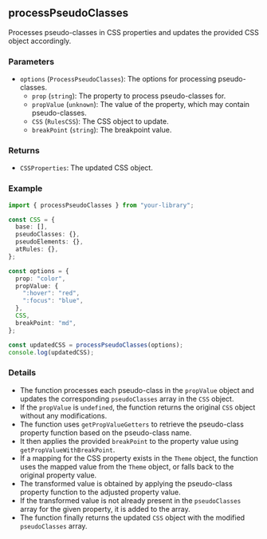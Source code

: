 ## processPseudoClasses

Processes pseudo-classes in CSS properties and updates the provided CSS object accordingly.

### Parameters

- `options` (`ProcessPseudoClasses`): The options for processing pseudo-classes.
  - `prop` (`string`): The property to process pseudo-classes for.
  - `propValue` (`unknown`): The value of the property, which may contain pseudo-classes.
  - `CSS` (`RulesCSS`): The CSS object to update.
  - `breakPoint` (`string`): The breakpoint value.

### Returns

- `CSSProperties`: The updated CSS object.

### Example

```typescript
import { processPseudoClasses } from "your-library";

const CSS = {
  base: [],
  pseudoClasses: {},
  pseudoElements: {},
  atRules: {},
};

const options = {
  prop: "color",
  propValue: {
    ":hover": "red",
    ":focus": "blue",
  },
  CSS,
  breakPoint: "md",
};

const updatedCSS = processPseudoClasses(options);
console.log(updatedCSS);
```

### Details

- The function processes each pseudo-class in the `propValue` object and updates the corresponding `pseudoClasses` array in the `CSS` object.
- If the `propValue` is `undefined`, the function returns the original `CSS` object without any modifications.
- The function uses `getPropValueGetters` to retrieve the pseudo-class property function based on the pseudo-class name.
- It then applies the provided `breakPoint` to the property value using `getPropValueWithBreakPoint`.
- If a mapping for the CSS property exists in the `Theme` object, the function uses the mapped value from the `Theme` object, or falls back to the original property value.
- The transformed value is obtained by applying the pseudo-class property function to the adjusted property value.
- If the transformed value is not already present in the `pseudoClasses` array for the given property, it is added to the array.
- The function finally returns the updated `CSS` object with the modified `pseudoClasses` array.

